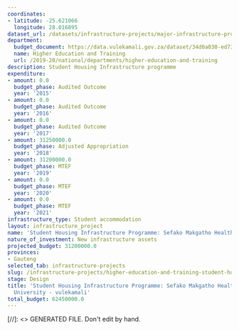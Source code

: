 ```yaml
---
coordinates:
- latitude: -25.621066
  longitude: 28.016895
dataset_url: /datasets/infrastructure-projects/major-infrastructure-projects-by-national-departments
department:
  budget_document: https://data.vulekamali.gov.za/dataset/34d0a030-ed73-437a-aa76-16637d5fe63d/resource/1a4bc0ea-c715-4189-b961-7460c0e63072/download/vote-15-higher-education-and-training.pdf
  name: Higher Education and Training
  url: /2019-20/national/departments/higher-education-and-training
description: Student Housing Infrastructure programme
expenditure:
- amount: 0.0
  budget_phase: Audited Outcome
  year: '2015'
- amount: 0.0
  budget_phase: Audited Outcome
  year: '2016'
- amount: 0.0
  budget_phase: Audited Outcome
  year: '2017'
- amount: 31250000.0
  budget_phase: Adjusted Appropriation
  year: '2018'
- amount: 31200000.0
  budget_phase: MTEF
  year: '2019'
- amount: 0.0
  budget_phase: MTEF
  year: '2020'
- amount: 0.0
  budget_phase: MTEF
  year: '2021'
infrastructure_type: Student accommodation
layout: infrastructure_project
name: 'Student Housing Infrastructure Programme: Sefako Makgatho Health Sciences University'
nature_of_investment: New infrastructure assets
projected_budget: 31200000.0
provinces:
- Gauteng
selected_tab: infrastructure-projects
slug: /infrastructure-projects/higher-education-and-training-student-housing-infrastructure-programme-sefako-makgatho-health-sciences-university
stage: Design
title: 'Student Housing Infrastructure Programme: Sefako Makgatho Health Sciences
  University - vulekamali'
total_budget: 62450000.0
---
```

[//]: <> GENERATED FILE. Don't edit by hand.